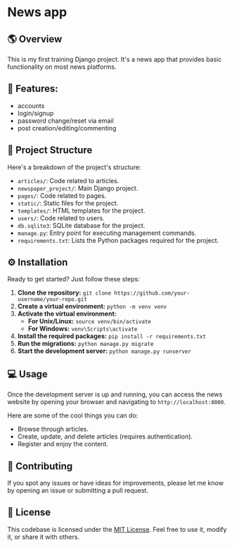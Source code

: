 # News app

## 🌎 Overview

This is my first training Django project. It's a news app that provides basic functionality on most news platforms.

## 🌟 Features:
- accounts
- login/signup
- password change/reset via email
- post creation/editing/commenting

## 📂 Project Structure

Here's a breakdown of the project's structure:

- `articles/`: Code related to articles.
- `newspaper_project/`: Main Django project.
- `pages/`: Code related to pages.
- `static/`: Static files for the project.
- `templates/`: HTML templates for the project.
- `users/`: Code related to users.
- `db.sqlite3`: SQLite database for the project.
- `manage.py`: Entry point for executing management commands.
- `requirements.txt`: Lists the Python packages required for the project.

## ⚙️ Installation

Ready to get started? Just follow these steps:

1. **Clone the repository:** `git clone https://github.com/your-username/your-repo.git`
2. **Create a virtual environment:** `python -m venv venv`
3. **Activate the virtual environment:**
    - **For Unix/Linux:** `source venv/bin/activate`
    - **For Windows:** `venv\Scripts\activate`
4. **Install the required packages:** `pip install -r requirements.txt`
5. **Run the migrations:** `python manage.py migrate`
6. **Start the development server:** `python manage.py runserver`

## 💻 Usage

Once the development server is up and running, you can access the news website by opening your browser and navigating to `http://localhost:8000`.

Here are some of the cool things you can do:

- Browse through articles.
- Create, update, and delete articles (requires authentication).
- Register and enjoy the content.

## 🤝 Contributing

If you spot any issues or have ideas for improvements, please let me know by opening an issue or submitting a pull request.

## 📄 License

This codebase is licensed under the [MIT License](https://en.wikipedia.org/wiki/MIT_License). Feel free to use it, modify it, or share it with others.
